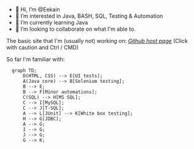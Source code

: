 - 👋 Hi, I’m @Eekain
- 👀 I’m interested in Java, BASH, SQL, Testing & Automation
- 🌱 I’m currently learning Java
- 💞️ I’m looking to collaborate on what I'm able to.


The basic site that I'm (usually not) working on:
*[Github host page](https://eekain.github.io)*
(Click with caution and Ctrl / CMD)
<!---
Eekain/Eekain is a ✨ special ✨ repository because its `README.md` (this file) appears on your GitHub profile.
You can click the Preview link to take a look at your changes. For some reason it didn't allow opening page in new page....

OOOkay, so Mermaid works nicely
--->

So far I'm familiar with:

```mermaid
  graph TD;
      D(HTML, CSS) --> E[UI tests];
      A(Java core) --> B[Selenium testing];
      B --> E;
      B --> F[Minor automations];
      C(SQL) --> H[MS SQL];
      C --> I[MySQL];
      C --> J[T-SQL];
      A --> L[JUnit] --> K[White box testing];
      H --> G[JDBC];
      A --> G;
      I --> G;
      J --> G;
      G --> K;
```
